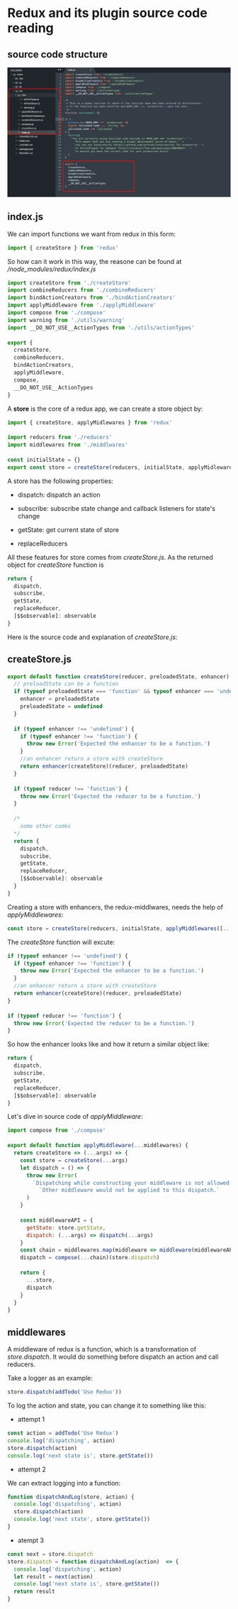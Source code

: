 # Redux and its plugin source code reading

## source code structure

<img src="../img/05.ReduxSourceCodeStructure.png" alt="redux source code structure">

## index.js

We can import functions we want from redux in this form:

```javascript
import { createStore } from 'redux'
```

So how can it work in this way, the reasone can be found at */node_modules/redux/index.js*

```javascript
import createStore from './createStore'
import combineReducers from './combineReducers'
import bindActionCreators from './bindActionCreators'
import applyMiddleware from './applyMiddleware'
import compose from './compose'
import warning from './utils/warning'
import __DO_NOT_USE__ActionTypes from './utils/actionTypes'

export {
  createStore,
  combineReducers,
  bindActionCreators,
  applyMiddleware,
  compose,
  __DO_NOT_USE__ActionTypes
}
```

A **store** is the core of a redux app, we can create a store object by:

```javascript
import { createStore, applyMidlewares } from 'redux'

import reducers from './reducers'
import middlewares from './middlwares'

const initialState = {}
export const store = createStore(reducers, initialState, applyMidlewares[...middlewares])
```

A store has the following properties:

- dispatch: dispatch an action

- subscribe: subscribe state change and callback listeners for state's change

- getState: get current state of store

- replaceReducers

All these features for store comes from *createStore.js*. As the returned object for *createStore* function is

```javascript
return {
  dispatch,
  subscribe,
  getState,
  replaceReducer,
  [$$observable]: observable
}
```

Here is the source code and explanation of *createStore.js*:

## createStore.js

```javascript
export default function createStore(reducer, preloadedState, enhancer) {
  // preloadState can be a function
  if (typeof preloadedState === 'function' && typeof enhancer === 'undefined') {
    enhancer = preloadedState
    preloadedState = undefined
  }

  if (typeof enhancer !== 'undefined') {
    if (typeof enhancer !== 'function') {
      throw new Error('Expected the enhancer to be a function.')
    }
    //an enhancer return a store with createStore
    return enhancer(createStore)(reducer, preloadedState)
  }

  if (typeof reducer !== 'function') {
    throw new Error('Expected the reducer to be a function.')
  }

  /*
    some other codes
  */
  return {
    dispatch,
    subscribe,
    getState,
    replaceReducer,
    [$$observable]: observable
  }
}
```

Creating a store with enhancers, the redux-middlwares, needs the help of *applyMiddlewares*:

```javascript
const store = createStore(reducers, initialState, applyMiddlewares([...middlewares]))
```

The *createStore* function will excute:

```javascript
if (typeof enhancer !== 'undefined') {
  if (typeof enhancer !== 'function') {
    throw new Error('Expected the enhancer to be a function.')
  }
  //an enhancer return a store with createStore
  return enhancer(createStore)(reducer, preloadedState)
}

if (typeof reducer !== 'function') {
  throw new Error('Expected the reducer to be a function.')
}
```

So how the enhancer looks like and how it return a similar object like:

```javascript
return {
  dispatch,
  subscribe,
  getState,
  replaceReducer,
  [$$observable]: observable
}
```

Let's dive in source code of *applyMiddleware*:

```javascript
import compose from './compose'

export default function applyMiddleware(...middlewares) {
  return createStore => (...args) => {
    const store = createStore(...args)
    let dispatch = () => {
      throw new Error(
        `Dispatching while constructing your middleware is not allowed. ` +
          `Other middleware would not be applied to this dispatch.`
      )
    }

    const middlewareAPI = {
      getState: store.getState,
      dispatch: (...args) => dispatch(...args)
    }
    const chain = middlewares.map(middleware => middleware(middlewareAPI))
    dispatch = compose(...chain)(store.dispatch)

    return {
      ...store,
      dispatch
    }
  }
}
```

## middlewares

A middleware of redux is a function, which is a transformation of *store.dispatch*. It would do something before dispatch an action and call reducers.

Take a logger as an example:

```javascript
store.dispatch(addTodo('Use Redux'))
```

To log the action and state, you can change it to something like this:

- attempt 1

```javascript
const action = addTodo('Use Redux')
console.log('dispatching', action)
store.dispatch(action)
console.log('next state is', store.getState())
```

- attempt 2

We can extract logging into a function:

```javascript
function dispatchAndLog(store, action) {
  console.log('dispatching', action)
  store.dispatch(action)
  console.log('next state', store.getState())
}
```

- atempt 3

```javascript
const next = store.dispatch
store.dispatch = function dispatchAndLog(action)  => {
  console.log('dispatching', action)
  let result = next(action)
  console.log('next state is', store.getState())
  return result
}
```